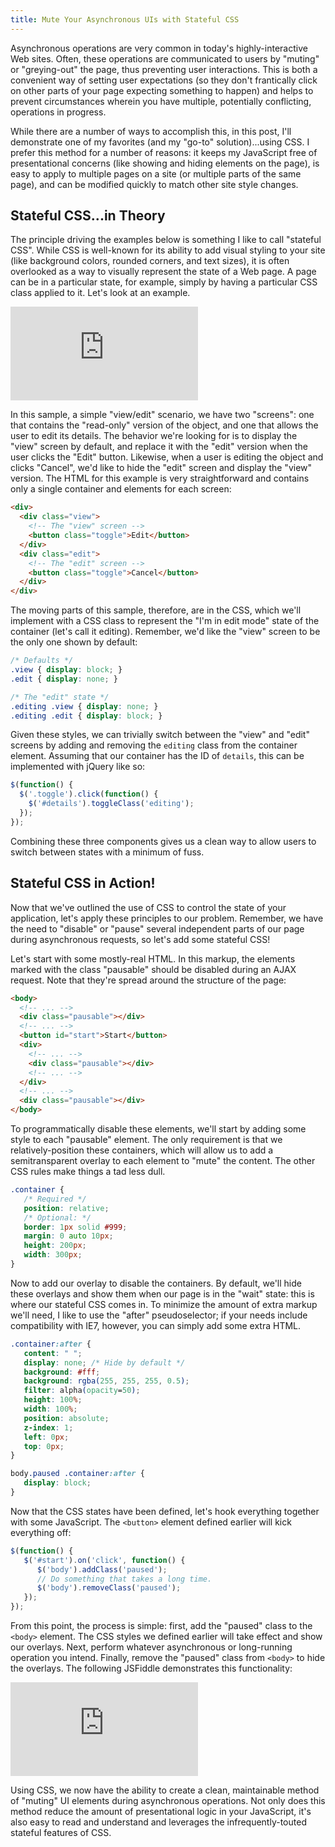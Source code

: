 ```yaml
---
title: Mute Your Asynchronous UIs with Stateful CSS
---
```


Asynchronous operations are very common in today's highly-interactive Web sites. Often, these operations are communicated to users by "muting" or "greying-out" the page, thus preventing user interactions. This is both a convenient way of setting user expectations (so they don't frantically click on other parts of your page expecting something to happen) and helps to prevent circumstances wherein you have multiple, potentially conflicting, operations in progress.

While there are a number of ways to accomplish this, in this post, I'll demonstrate one of my favorites (and my "go-to" solution)...using CSS. I prefer this method for a number of reasons: it keeps my JavaScript free of presentational concerns (like showing and hiding elements on the page), is easy to apply to multiple pages on a site (or multiple parts of the same page), and can be modified quickly to match other site style changes.

## Stateful CSS...in Theory

The principle driving the examples below is something I like to call "stateful CSS". While CSS is well-known for its ability to add visual styling to your site (like background colors, rounded corners, and text sizes), it is often overlooked as a way to visually represent the state of a Web page. A page can be in a particular state, for example, simply by having a particular CSS class applied to it. Let's look at an example.

<iframe src="https://jsfiddle.net/TimGThomas/t6rL6/embedded/result,html,js,css" allowfullscreen="allowfullscreen" frameborder="0">.</iframe>

In this sample, a simple "view/edit" scenario, we have two "screens": one that contains the "read-only" version of the object, and one that allows the user to edit its details. The behavior we're looking for is to display the "view" screen by default, and replace it with the "edit" version when the user clicks the "Edit" button. Likewise, when a user is editing the object and clicks "Cancel", we'd like to hide the "edit" screen and display the "view" version. The HTML for this example is very straightforward and contains only a single container and elements for each screen:

```html
<div>
  <div class="view">
    <!-- The "view" screen -->
    <button class="toggle">Edit</button>
  </div>
  <div class="edit">
    <!-- The "edit" screen -->
    <button class="toggle">Cancel</button>
  </div>
</div>
```

The moving parts of this sample, therefore, are in the CSS, which we'll implement with a CSS class to represent the "I'm in edit mode" state of the container (let's call it editing). Remember, we'd like the "view" screen to be the only one shown by default:

```css
/* Defaults */
.view { display: block; }
.edit { display: none; }

/* The "edit" state */
.editing .view { display: none; }
.editing .edit { display: block; }
```

Given these styles, we can trivially switch between the "view" and "edit" screens by adding and removing the `editing` class from the container element. Assuming that our container has the ID of `details`, this can be implemented with jQuery like so:

```js
$(function() {
  $('.toggle').click(function() {
    $('#details').toggleClass('editing');
  });
});
```

Combining these three components gives us a clean way to allow users to switch between states with a minimum of fuss.

## Stateful CSS in Action!

Now that we've outlined the use of CSS to control the state of your application, let's apply these principles to our problem. Remember, we have the need to "disable" or "pause" several independent parts of our page during asynchronous requests, so let's add some stateful CSS!

Let's start with some mostly-real HTML. In this markup, the elements marked with the class "pausable" should be disabled during an AJAX request. Note that they're spread around the structure of the page:

```html
<body>
  <!-- ... -->
  <div class="pausable"></div>
  <!-- ... -->
  <button id="start">Start</button>
  <div>
    <!-- ... -->
    <div class="pausable"></div>
    <!-- ... -->
  </div>
  <!-- ... -->
  <div class="pausable"></div>
</body>
```

To programmatically disable these elements, we'll start by adding some style to each "pausable" element. The only requirement is that we relatively-position these containers, which will allow us to add a semitransparent overlay to each element to "mute" the content. The other CSS rules make things a tad less dull.

```css
.container {
   /* Required */
   position: relative;
   /* Optional: */
   border: 1px solid #999;
   margin: 0 auto 10px;
   height: 200px;
   width: 300px;
}
```

Now to add our overlay to disable the containers. By default, we'll hide these overlays and show them when our page is in the "wait" state: this is where our stateful CSS comes in. To minimize the amount of extra markup we'll need, I like to use the "after" pseudoselector; if your needs include compatibility with IE7, however, you can simply add some extra HTML.

```css
.container:after {
   content: " ";
   display: none; /* Hide by default */
   background: #fff;
   background: rgba(255, 255, 255, 0.5);
   filter: alpha(opacity=50);
   height: 100%;
   width: 100%;
   position: absolute;
   z-index: 1;
   left: 0px;
   top: 0px;
}

body.paused .container:after {
   display: block;
}
```

Now that the CSS states have been defined, let's hook everything together with some JavaScript. The `<button>` element defined earlier will kick everything off:

```js
$(function() {
   $('#start').on('click', function() {
      $('body').addClass('paused');
      // Do something that takes a long time.
      $('body').removeClass('paused');
   });
});
```

From this point, the process is simple: first, add the "paused" class to the `<body>` element. The CSS styles we defined earlier will take effect and show our overlays. Next, perform whatever asynchronous or long-running operation you intend. Finally, remove the "paused" class from `<body>` to hide the overlays. The following JSFiddle demonstrates this functionality:

<iframe src="https://jsfiddle.net/TimGThomas/76pD8/embedded/result,html,js,css" allowfullscreen="allowfullscreen" frameborder="0">.</iframe>

Using CSS, we now have the ability to create a clean, maintainable method of "muting" UI elements during asynchronous operations. Not only does this method reduce the amount of presentational logic in your JavaScript, it's also easy to read and understand and leverages the infrequently-touted stateful features of CSS.
